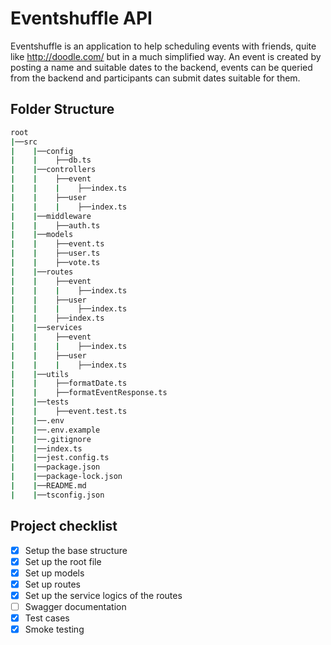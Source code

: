 # Eventshuffle API

Eventshuffle is an application to help scheduling events with friends, quite like http://doodle.com/ but in a much simplified way. An event is created by posting a name and suitable dates to the backend, events can be queried from the backend and participants can submit dates suitable for them.

## Folder Structure

```bash
root
|──src
|    |──config
|    |    ├──db.ts
|    |──controllers
|    |    ├──event
|    |    |    ├──index.ts
|    |    ├──user
|    |    |    ├──index.ts
|    |──middleware
|    |    ├──auth.ts
|    |──models
|    |    ├──event.ts
|    |    ├──user.ts
|    |    ├──vote.ts
|    |──routes
|    |    ├──event
|    |    |    ├──index.ts
|    |    ├──user
|    |    |    ├──index.ts
|    |    ├──index.ts
|    |──services
|    |    ├──event
|    |    |    ├──index.ts
|    |    ├──user
|    |    |    ├──index.ts
|    |──utils
|    |    ├──formatDate.ts
|    |    ├──formatEventResponse.ts
|    |──tests
|    |    ├──event.test.ts
|    |──.env
|    |──.env.example
|    |──.gitignore
|    |──index.ts
|    |──jest.config.ts
|    |──package.json
|    |──package-lock.json
|    |──README.md
|    |──tsconfig.json
```

## Project checklist

- [x] Setup the base structure
- [x] Set up the root file
- [x] Set up models
- [x] Set up routes
- [x] Set up the service logics of the routes
- [ ] Swagger documentation
- [x] Test cases
- [x] Smoke testing
